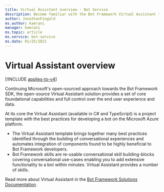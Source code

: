 ```yaml
---
title: Virtual Assistant overview - Bot Service
description: Become familiar with the Bot Framework Virtual Assistant template. Learn about features, understand design principles, and view example scenarios.
author: JonathanFingold
ms.author: kamrani
manager: kamrani
ms.topic: article
ms.service: bot-service
ms.date: 01/25/2021
---
```


# Virtual Assistant overview

[!INCLUDE [applies-to-v4](../includes/applies-to-v4-current.md)]

Continuing Microsoft's open-sourced approach towards the Bot Framework SDK, the open-source Virtual Assistant solution provides a set of core foundational capabilities and full control over the end user experience and data.

At its core the Virtual Assistant (available in C# and TypeScript) is a project template with the best practices for developing a bot on the Microsoft Azure platform.

- The Virtual Assistant template brings together many best practices identified through the building of conversational experiences and automates integration of components found to be highly beneficial to Bot Framework developers.
- Bot Framework skills are re-usable conversational skill building-blocks covering conversational use-cases enabling you to add extensive functionality to a bot within minutes. Virtual Assistant provides a number of skills.

Read more about Virtual Assistant in the [Bot Framework Solutions Documentation](https://microsoft.github.io/botframework-solutions/index).
